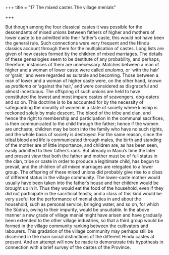 +++
title = "17 The mixed castes The village menials"

+++

But though among the four classical castes it was possible for the descendants of mixed unions between fathers of higher and mothers of lower caste to be admitted into their father’s caste, this would not have been the general rule. Such connections were very frequent and the Hindu classics account through them for the multiplication of castes. Long lists are given of new castes formed by the children of mixed marriages. The details of these genealogies seem to be destitute of any probability, and perhaps, therefore, instances of them are unnecessary. Matches between a man of higher and a woman of lower caste were called *anuloma*, or ‘with the hair’ or ‘grain,’ and were regarded as suitable and becoming. Those between a man of lower and a woman of higher caste were, on the other hand, known as *pratiloma* or ‘against the hair,’ and were considered as disgraceful and almost incestuous. The offspring of such unions are held to have constituted the lowest and most impure castes of scavengers, dog-eaters and so on. This doctrine is to be accounted for by the necessity of safeguarding the morality of women in a state of society where kinship is reckoned solely by male descent. The blood of the tribe and clan, and hence the right to membership and participation in the communal sacrifices, is then communicated to the child through the father; hence if the women are unchaste, children may be born into the family who have no such rights, and the whole basis of society is destroyed. For the same reason, since the tribal blood and life is communicated through males, the birth and standing of the mother are of little importance, and children are, as has been seen, easily admitted to their father’s rank. But already in Manu’s time the later and present view that both the father and mother must be of full status in the clan, tribe or caste in order to produce a legitimate child, has begun to prevail, and the children of all mixed marriages are relegated to a lower group. The offspring of these mixed unions did probably give rise to a class of different status in the village community. The lower-caste mother would usually have been taken into the father’s house and her children would be brought up in it. Thus they would eat the food of the household, even if they did not participate in the sacrificial feasts; and a class of this kind would be very useful for the performance of menial duties in and about the household, such as personal service, bringing water, and so on, for which the Sūdras, owing to their impurity, would be unsuitable. In the above manner a new grade of village menial might have arisen and have gradually been extended to the other village industries, so that a third group would be formed in the village community ranking between the cultivators and labourers. This gradation of the village community may perhaps still be discerned in the main social distinctions of the different Hindu castes at present. And an attempt will now be made to demonstrate this hypothesis in connection with a brief survey of the castes of the Province. 


